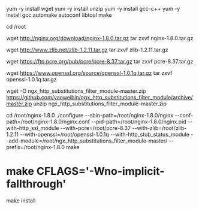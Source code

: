 yum -y install wget
yum -y install unzip
yum -y install gcc-c++
yum -y install gcc automake autoconf libtool make


cd /root
 
wget http://nginx.org/download/nginx-1.8.0.tar.gz
tar zxvf nginx-1.8.0.tar.gz
 
wget  http://www.zlib.net/zlib-1.2.11.tar.gz
tar zxvf zlib-1.2.11.tar.gz
 
wget https://ftp.pcre.org/pub/pcre/pcre-8.37.tar.gz
tar zxvf pcre-8.37.tar.gz
 
wget https://www.openssl.org/source/openssl-1.0.1q.tar.gz
tar zxvf openssl-1.0.1q.tar.gz
 
wget -O ngx_http_substitutions_filter_module-master.zip https://github.com/yaoweibin/ngx_http_substitutions_filter_module/archive/master.zip
unzip ngx_http_substitutions_filter_module-master.zip




cd /root/nginx-1.8.0
./configure --sbin-path=/root/nginx-1.8.0/nginx --conf-path=/root/nginx-1.8.0/nginx.conf --pid-path=/root/nginx-1.8.0/nginx.pid --with-http_ssl_module --with-pcre=/root/pcre-8.37 --with-zlib=/root/zlib-1.2.11 --with-openssl=/root/openssl-1.0.1q   --with-http_stub_status_module  --add-module=/root/ngx_http_substitutions_filter_module-master/   --prefix=/root/nginx-1.8.0
make
# make CFLAGS='-Wno-implicit-fallthrough'
make install